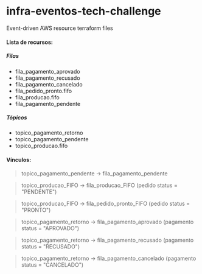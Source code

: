# infra-eventos-tech-challenge
Event-driven AWS resource terraform files

#### Lista de recursos:
##### Filas
- fila_pagamento_aprovado
- fila_pagamento_recusado
- fila_pagamento_cancelado
- fila_pedido_pronto.fifo
- fila_producao.fifo
- fila_pagamento_pendente


##### Tópicos
- topico_pagamento_retorno
- topico_pagamento_pendente
- topico_producao.fifo


#### Vínculos:
> topico_pagamento_pendente -> fila_pagamento_pendente

> topico_producao_FIFO -> fila_producao_FIFO (pedido status = "PENDENTE")

> topico_producao_FIFO -> fila_pedido_pronto_FIFO (pedido status = "PRONTO")

> topico_pagamento_retorno -> fila_pagamento_aprovado (pagamento status = "APROVADO")

> topico_pagamento_retorno -> fila_pagamento_recusado (pagamento status = "RECUSADO")

> topico_pagamento_retorno -> fila_pagamento_cancelado (pagamento status = "CANCELADO")